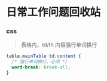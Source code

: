 # 日常工作问题回收站

### css
> 表格内，td/th 内容强行单词换行
```css
table.mainTable td.content {
  /* 强行单词换行，必须 */
  word-break: break-all;
}
```